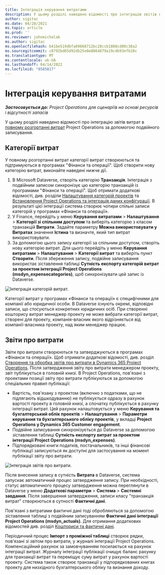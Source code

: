 ```yaml
---
title: Інтеграція керування витратами
description: У цьому розділі наведено відомості про інтеграцію звітів витрат в Project Operations за допомогою подвійного записування.
author: sigitac
ms.date: 04/28/2021
ms.topic: article
ms.prod: ''
ms.reviewer: johnmichalak
ms.author: sigitac
ms.openlocfilehash: b41be519dbfa89668712bc28ccb1888cd08c38a2
ms.sourcegitcommit: c0792bd65d92db25e0e8864879a19c4b93efb10c
ms.translationtype: MT
ms.contentlocale: uk-UA
ms.lasthandoff: 04/14/2022
ms.locfileid: "8585817"
---
```

# <a name="expense-management-integration"></a>Інтеграція керування витратами

_**Застосовується до:** Project Operations для сценаріїв на основі ресурсів і відсутності запасів_

У цьому розділі наведено відомості про інтеграцію звітів витрат в [повному розгортанні витрат](../expense/expense-overview.md) Project Operations за допомогою подвійного записування.

## <a name="expense-categories"></a>Категорії витрат

У повному розгортанні витрат категорії витрат створюються та підтримуються в програмах "Фінанси та операції". Щоб створити нову категорію витрат, виконайте наведені нижче дії.

1. В Microsoft Dataverse, створіть категорію **Транзакція**. Інтеграція з подвійним записом синхронізує цю категорію транзакцій із програмами "Фінанси та операції". Щоб отримати додаткові відомості, див. розділи [Налаштування категорій проектів](/dynamics365/project-operations/project-accounting/configure-project-categories) та [Встановлення Project Operations та інтеграція даних конфігурації](resource-dual-write-setup-integration.md). В результаті цієї інтеграції система створює чотири спільні записи категорій у програмах «Фінанси та операції».
2. У Finance, перейдіть у меню **Керування витратами** > **Налаштування** > **Категорії зі спільним доступом** та виберіть категорію з класом транзакцій **Витрати**. Задайте параметру **Можна використовувати у Витратах** значення **Істина** та визначте, який тип витрат використовувати.
3. За допомогою цього запису категорії за спільним доступом, створіть нову категорію витрат. Для цього перейдіть у меню **Керування витратами** > **Налаштування** > **Категорії витрат** та виберіть пункт **Створити**. Після збереження запису, подвійне записування використає зіставлення таблиці **Сутність експорту категорій витрат за проектом інтеграції Project Operations (msdyn\_expensecategories)**, щоб синхронізувати цей запис із Dataverse.

  ![Інтеграція категорій витрат.](./media/DW6ExpenseCategories.png)

Категорії витрат у програмах «Фінанси та операції» є специфічними для компанії або юридичної особи. В Dataverse існують окремі, відповідні записи, що стосуються конкретних юридичних осіб. При створенні кошторису витрат менеджер проекту не може вибрати категорії витрат, створені для проекту, компанія-власник якого відрізняється від компанії-власника проекту, над яким менеджер працює. 

## <a name="expense-reports"></a>Звіти про витрати

Звіти про витрати створюються та затверджуються в програмах «Фінанси та операції». Щоб отримати додаткові відомості, див. розділ [Створення та обробка звітів про витрати в Dynamics 365 Project Operations](/learn/modules/create-process-expense-reports/). Після затвердження звіту про витрати менеджером проекту, звіт публікується в головній книзі. В Project Operations, пов'язані з проектами позиції звіту про витрати публікуються за допомогою спеціальних правил публікації:

  - Вартість, пов'язану з проектом (включно з податками, що не підлягають відшкодуванню) не публікується одразу в рахунок вартості проекту в головній книзі, а спочатку публікується в рахунку інтеграції витрат. Цей рахунок налаштовується у меню **Керування та бухгалтерський облік проектів** > **Налаштування** > **Параметри керування та бухгалтерського обліку проектів**, у вкладці **Project Operations у Dynamics 365 Customer engagement**.
  - Подвійне записування синхронізується до Dataverse за допомогою зіставлення таблиці **Сутність експорту витрат за проектом інтеграції Project Operations (msdyn\_expenses)**.
  - Підпорядковані книги податків, постачальників, та інші фінансові публікації записуються як доступні для застосування на момент публікації звіту про витрати.

  ![Інтеграція звітів про витрати.](./media/DW6ExpenseReports.png)

Після внесення запису в сутність **Витрата** в Dataverse, система запускає автоматичний процес затвердження запису. При необхідності, статус автоматичного процесу затвердження можна переглянути в Dataverse у меню **Додаткові параметри** > **Система** > **Системні завдання**. Після завершення затвердження, записи класу "транзакція витрат" створюються в сутності **Фактичні дані**.

Пов'язані з витратами фактичні дані тоді обробляються за допомогою зіставлення таблиці з подвійним записуванням **Фактичні дані інтеграції Project Operations (msdyn\_actuals)**. Для отримання додаткових відомостей див. розділ [Кошториси та фактичні дані](resource-dual-write-estimates-actuals.md).

Періодичний процес **Імпорт з проміжної таблиці** створює рядки, пов'язані зі звітом про витрати, у журналі інтеграції Project Operations. Компенсаційний рахунок за замовчуванням посилається на рахунок інтеграції витрат. Журналу інтеграції публікації очищує баланс рахунку для транзакції витрат та переміщує суму витрат у рахунок вартості проекту. Система також створює транзакції у підпорядкованих книгах проекту для низхідного бухгалтерського обліку та визнання доходу.
